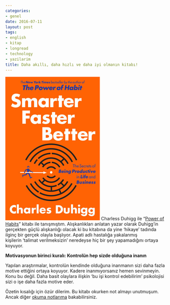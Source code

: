 ```yaml
---
categories:
- genel
date: 2016-07-11
layout: post
tags:
- english
- kitap
- longread
- technology
- yazilarim
title: Daha akıllı, daha hızlı ve daha iyi olmanın kitabı!
---
```


![sbf](/images/sbf.jpg)
Charless Duhigg ile “[Power of Habits](http://blog.suatatan.com/post/144849102375/the-power-of-habits-al%C4%B1%C5%9Fkanl%C4%B1klar%C4%B1n-g%C3%BCc%C3%BC-art%C4%B1k)” kitabı ile tanışmıştım. Alışkanlıkları anlatan yazar olarak Duhigg’in gerçekten güçlü alışkanlığı olacak ki bu kitabına da yine ‘hikaye’ tadında ilginç bir gerçek olayla başlıyor. Apati adlı hastalığa yakalanmış kişilerin ‘talimat verilmeksizin’ neredeyse hiç bir şey yapamadığını ortaya koyuyor.

**Motivasyonun birinci kuralı: Kontrolün hep sizde olduğuna inanın**

Yapılan araştırmalar, kontrolün kendinde olduğuna inanmanın sizi daha fazla motive ettiğini ortaya koyuyor. Kadere inanmıyorsanız hemen sevinmeyin. Konu bu değil. Daha basit olaylara ilişkin ‘bu işi kontrol edebilirim’ psikolojisi sizi o işe daha fazla motive eder.

Özetin kısalığı için özür dilerim. Bu kitabı okurken not almayı unutmuşum. Ancak diğer [okuma notlarıma](https://suatatan.wordpress.com/category/okuma-notlari/) bakabilirsiniz.

